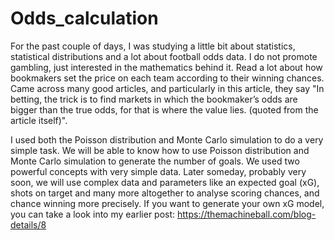 # Odds_calculation

For the past couple of days, I was studying a little bit about statistics, statistical distributions and a lot about football odds data. I do not promote gambling, just interested in the mathematics behind it. Read a lot about how bookmakers set the price on each team according to their winning chances. Came across many good articles, and particularly in this article, they say "In betting, the trick is to find markets in which the bookmaker’s odds are bigger than the true odds, for that is where the value lies. (quoted from the article itself)". 

I used both the Poisson distribution and Monte Carlo simulation to do a very simple task. We will be able to know how to use Poisson distribution and Monte Carlo simulation to generate the number of goals. We used two powerful concepts with very simple data. Later someday, probably very soon, we will use complex data and parameters like an expected goal (xG), shots on target and many more altogether to analyse scoring chances, and chance winning more precisely. If you want to generate your own xG model, you can take a look into my earlier post: https://themachineball.com/blog-details/8
